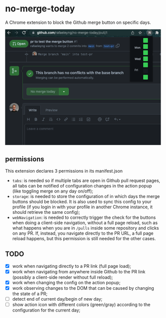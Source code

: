 # no-merge-today

A Chrome extension to block the Github merge button on specific days.

![screenshot](screenshot.png)

## permissions

This extension declares 3 permissions in its manifest.json
- `tabs`: is needed so if multiple tabs are open in Github pull request pages, all tabs can be notified of configuration changes in the action popup (like toggling merge on any day on/off);
- `storage`: is needed to store the configuration of in which days the merge buttons should be blocked. It is also used to sync this config to your profile (if you login in with your profile in another Chrome instance, it should retrieve the same config);
- `webNavigation`: is needed to correctly trigger the check for the buttons when doing a client-side navigation, without a full page reload, such as what happens when you are in `/pulls` inside some repository and clicks on any PR. If, instead, you navigate directly to the PR URL, a full page reload happens, but this permission is still needed for the other cases.

## TODO

- [X] work when navigating directly to a PR link (full page load);
- [X] work when navigating from anywhere inside Github to the PR link (possibly a client-side render without full reload);
- [X] work when changing the config on the action popup;
- [X] work observing changes to the DOM that can be caused by changing the state of a PR;
- [ ] detect end of current day/begin of new day;
- [ ] show action icon with different colors (green/gray) according to the configuration for the current day;
